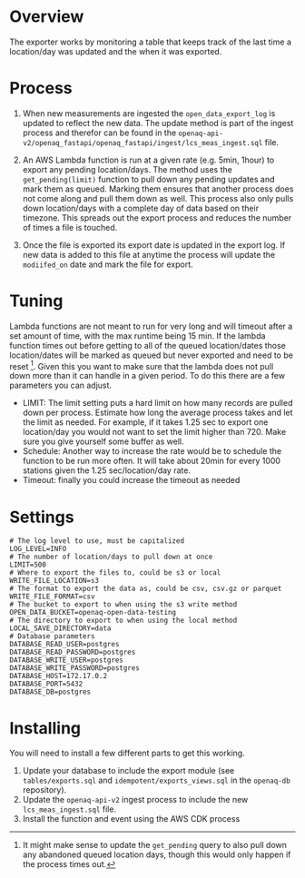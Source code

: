 # Overview

The exporter works by monitoring a table that keeps track of the last time a location/day was updated and the when it was exported.

# Process
1. When new measurements are ingested the `open_data_export_log` is updated to reflect the new data. The update method is part of the ingest process and therefor can be found in the `openaq-api-v2/openaq_fastapi/openaq_fastapi/ingest/lcs_meas_ingest.sql` file.

2. An AWS Lambda function is run at a given rate (e.g. 5min, 1hour) to export any pending location/days. The method uses the `get_pending(limit)` function to pull down any pending updates and mark them as queued. Marking them ensures that another process does not come along and pull them down as well. This process also only pulls down location/days with a complete day of data based on their timezone. This spreads out the export process and reduces the number of times a file is touched.

3. Once the file is exported its export date is updated in the export log. If new data is added to this file at anytime the process will update the `modiifed_on` date and mark the file for export.

# Tuning
Lambda functions are not meant to run for very long and will timeout after a set amount of time, with the max runtime being 15 min. If the lambda function times out before getting to all of the queued location/dates those location/dates will be marked as queued but never exported and need to be reset [^improvements]. Given this you want to make sure that the lambda does not pull down more than it can handle in a given period. To do this there are a few parameters you can adjust.
* LIMIT: The limit setting puts a hard limit on how many records are pulled down per process. Estimate how long the average process takes and let the limit as needed. For example, if it takes 1.25 sec to export one location/day you would not want to set the limit higher than 720. Make sure you give yourself some buffer as well.
* Schedule: Another way to increase the rate would be to schedule the function to be run more often. It will take about 20min for every 1000 stations given the 1.25 sec/location/day rate.
* Timeout: finally you could increase the timeout as needed

# Settings
```shell
# The log level to use, must be capitalized
LOG_LEVEL=INFO
# The number of location/days to pull down at once
LIMIT=500
# Where to export the files to, could be s3 or local
WRITE_FILE_LOCATION=s3
# The format to export the data as, could be csv, csv.gz or parquet
WRITE_FILE_FORMAT=csv
# The bucket to export to when using the s3 write method
OPEN_DATA_BUCKET=openaq-open-data-testing
# The directory to export to when using the local method
LOCAL_SAVE_DIRECTORY=data
# Database parameters
DATABASE_READ_USER=postgres
DATABASE_READ_PASSWORD=postgres
DATABASE_WRITE_USER=postgres
DATABASE_WRITE_PASSWORD=postgres
DATABASE_HOST=172.17.0.2
DATABASE_PORT=5432
DATABASE_DB=postgres
```

# Installing
You will need to install a few different parts to get this working.
1. Update your database to include the export module (see `tables/exports.sql` and `idempotent/exports_views.sql` in the `openaq-db` repository).
2. Update the `openaq-api-v2` ingest process to include the new `lcs_meas_ingest.sql` file.
3. Install the function and event using the AWS CDK process


[^improvements]: It might make sense to update the `get_pending` query to also pull down any abandoned queued location days, though this would only happen if the process times out.
